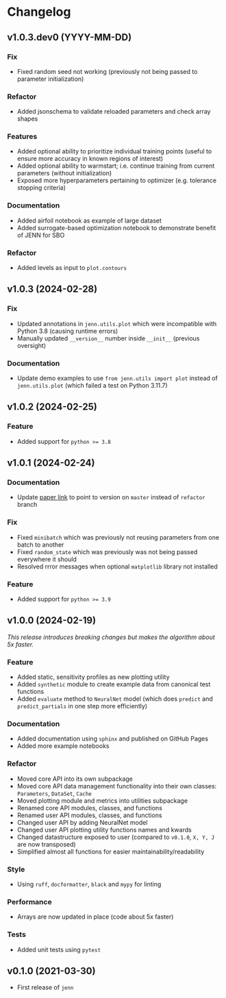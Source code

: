 <!--
feat: A new feature.

fix: A bug fix.

docs: Documentation changes.

style: Changes that do not affect the meaning of the code (white-space, formatting, missing semi-colons, etc).

refactor: A code change that neither fixes a bug nor adds a feature.

perf: A code change that improves performance.

test: Changes to the test framework.

build: Changes to the build process or tools.
-->

# Changelog

## v1.0.3.dev0 (YYYY-MM-DD)

### Fix 

- Fixed random seed not working (previously not being passed to parameter initialization)

### Refactor

- Added jsonschema to validate reloaded parameters and check array shapes

### Features 

- Added optional ability to prioritize individual training points (useful to ensure more accuracy in known regions of interest)
- Added optional ability to warmstart; i.e. continue training from current parameters (without initialization)
- Exposed more hyperparameters pertaining to optimizer (e.g. tolerance stopping criteria) 

### Documentation 

- Added airfoil notebook as example of large dataset
- Added surrogate-based optimization notebook to demonstrate benefit of JENN for SBO 

### Refactor 

- Added levels as input to `plot.contours`

## v1.0.3 (2024-02-28)

### Fix 

- Updated annotations in `jenn.utils.plot` which were incompatible with Python 3.8 (causing runtime errors)
- Manually updated `__version__` number inside `__init__` (previous oversight) 

### Documentation 

- Update demo examples to use `from jenn.utils import plot` instead of `jenn.utils.plot` (which failed a test on Python 3.11.7)

## v1.0.2 (2024-02-25)

### Feature 

- Added support for `python >= 3.8` 

## v1.0.1 (2024-02-24)

### Documentation

- Update [paper link](https://github.com/shb84/JENN/blob/master/docs/theory.pdf) to point to version on `master` instead of `refactor` branch 

### Fix

- Fixed `minibatch` which was previously not reusing parameters from one batch to another 
- Fixed `random_state` which was previously was not being passed everywhere it should 
- Resolved rrror messages when optional `matplotlib` library not installed 

### Feature 

- Added support for `python >= 3.9` 

## v1.0.0 (2024-02-19)

_This release introduces breaking changes but makes the algorithm about 5x faster._ 

### Feature

- Added static, sensitivity profiles as new plotting utility
- Added `synthetic` module to create example data from canonical test functions 
- Added `evaluate` method to `NeuralNet` model (which does `predict` and `predict_partials` in one step more efficiently)

### Documentation

- Added documentation using `sphinx` and published on GitHub Pages
- Added more example notebooks

### Refactor 

- Moved core API into its own subpackage 
- Moved core API data management functionality into their own classes: `Parameters`, `DataSet`, `Cache` 
- Moved plotting module and metrics into utilities subpackage 
- Renamed core API modules, classes, and functions 
- Renamed user API modules, classes, and functions
- Changed user API by adding NeuralNet model
- Changed user API plotting utility functions names and kwards 
- Changed datastructure exposed to user (compared to `v0.1.0`, `X, Y, J` are now transposed)
- Simplified almost all functions for easier maintainability/readability

### Style

- Using `ruff`, `docformatter`, `black` and `mypy` for linting 

### Performance 

- Arrays are now updated in place (code about 5x faster)

### Tests

- Added unit tests using `pytest` 

## v0.1.0 (2021-03-30)

- First release of `jenn`